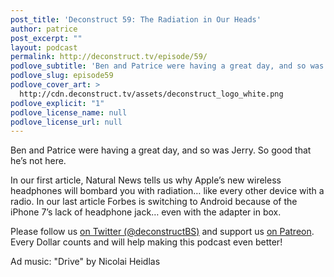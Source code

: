 ```yaml
---
post_title: 'Deconstruct 59: The Radiation in Our Heads'
author: patrice
post_excerpt: ""
layout: podcast
permalink: http://deconstruct.tv/episode/59/
podlove_subtitle: 'Ben and Patrice were having a great day, and so was Jerry.  So good that he’s not here. So the guys take on the truly awful radiation all by themselves!'
podlove_slug: episode59
podlove_cover_art: >
  http://cdn.deconstruct.tv/assets/deconstruct_logo_white.png
podlove_explicit: "1"
podlove_license_name: null
podlove_license_url: null
---
```

<p>Ben and Patrice were having a great day, and so was Jerry.  So good that he’s not here. </p>
<p>In our first article, Natural News tells us why Apple’s new wireless headphones will bombard you with radiation… like every other device with a radio.  In our last article Forbes is switching to Android because of the iPhone 7’s lack of headphone jack… even with the adapter in box.</p>
<p>
Please follow us <a href="http://twitter.com/deconstructBS">on Twitter (@deconstructBS)</a> and support us <a href="http://patreon.com/deconstruct">on Patreon</a>. Every Dollar counts and will help making this podcast even better!
</p>
<p>Ad music: "Drive" by Nicolai Heidlas</p>